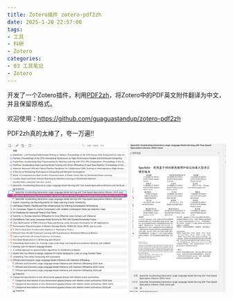 ```yaml
---
title: Zotero插件 zotero-pdf2zh 
date: 2025-1-20 22:57:00
tags: 
- 工具
- 科研
- Zotero
categories:
- 03 工具笔记
- Zotero
---
```

开发了一个Zotero插件，利用[PDF2zh](https://github.com/Byaidu/PDFMathTranslate)，将Zotero中的PDF英文附件翻译为中文，并且保留原格式。

欢迎使用：https://github.com/guaguastandup/zotero-pdf2zh

PDF2zh真的太棒了，夸一万遍!!

![image-20250120230037685](ZoteroPDF2zh%E6%8F%92%E4%BB%B6/image-20250120230037685.png)
